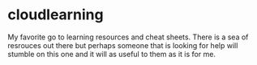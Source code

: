 # cloudlearning
My favorite go to learning resources and cheat sheets. There is a sea of resrouces out there but perhaps someone that is looking for help will stumble on this one and it will as useful to them as it is for me. 

